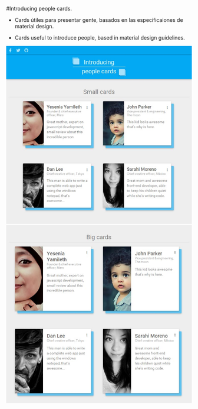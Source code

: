 #Introducing people cards.

- Cards útiles para presentar gente, basados en las especificaiones de material design.

- Cards useful to introduce people, based in material design guidelines.

![Example screen 1](public/images/screen1.jpg)
![Example screen 2](public/images/screen2.jpg)
